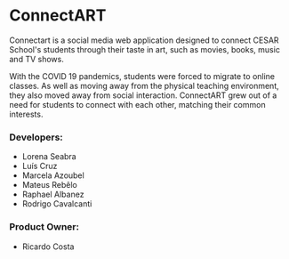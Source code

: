 # ConnectART

Connectart is a social media web application designed to connect CESAR School's students through their taste in art, such as movies, books, music and TV shows.

With the COVID 19 pandemics, students were forced to migrate to online classes. As well as moving away from the physical teaching environment, they also moved away from social interaction. 
ConnectART grew out of a need for students to connect with each other, matching their common interests.

### Developers:
- Lorena Seabra
- Luís Cruz
- Marcela Azoubel
- Mateus Rebêlo
- Raphael Albanez
- Rodrigo Cavalcanti

### Product Owner:
- Ricardo Costa 
